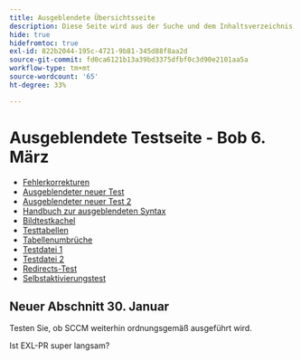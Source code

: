 ```yaml
---
title: Ausgeblendete Übersichtsseite
description: Diese Seite wird aus der Suche und dem Inhaltsverzeichnis ausgeblendet.
hide: true
hidefromtoc: true
exl-id: 822b2044-195c-4721-9b81-345d88f8aa2d
source-git-commit: fd0ca6121b13a39bd3375dfbf0c3d90e2101aa5a
workflow-type: tm+mt
source-wordcount: '65'
ht-degree: 33%

---
```


# Ausgeblendete Testseite - Bob 6. März

+ [Fehlerkorrekturen](hidden/bug-fixes.md)
+ [Ausgeblendeter neuer Test](hidden-new-test.md)
+ [Ausgeblendeter neuer Test 2](hidden-new-test-2.md)
+ [Handbuch zur ausgeblendeten Syntax](hidden/syntax-style-guide.md)
+ [Bildtestkachel](hidden/test-page.md)
+ [Testtabellen](hidden/tables.md)
+ [Tabellenumbrüche](hidden/table-breaks.md)
+ [Testdatei 1](hidden/note-test.md)
+ [Testdatei 2](hidden-test.md)
+ [Redirects-Test](hidden/test-redirection.md)
+ [Selbstaktivierungstest](hidden/autoactivate.md)

## Neuer Abschnitt 30. Januar

Testen Sie, ob SCCM weiterhin ordnungsgemäß ausgeführt wird.

Ist EXL-PR super langsam?
